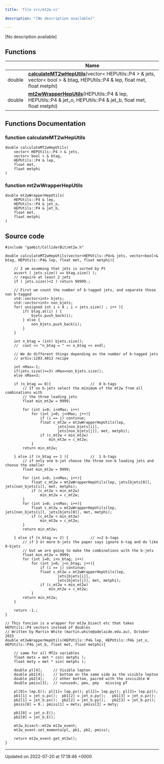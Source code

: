 ```yaml
---
title: 'file src/mt2w.cc'

description: "[No description available]"

---
```







[No description available]

## Functions

|                | Name           |
| -------------- | -------------- |
| double | **[calculateMT2wHepUtils](/documentation/code/files/mt2w_8cc/#function-calculatemt2wheputils)**(vector< HEPUtils::P4 > & jets, vector< bool > & btag, HEPUtils::P4 & lep, float met, float metphi) |
| double | **[mt2wWrapperHepUtils](/documentation/code/files/mt2w_8cc/#function-mt2wwrapperheputils)**(HEPUtils::P4 & lep, HEPUtils::P4 & jet_o, HEPUtils::P4 & jet_b, float met, float metphi) |


## Functions Documentation

### function calculateMT2wHepUtils

```
double calculateMT2wHepUtils(
    vector< HEPUtils::P4 > & jets,
    vector< bool > & btag,
    HEPUtils::P4 & lep,
    float met,
    float metphi
)
```


### function mt2wWrapperHepUtils

```
double mt2wWrapperHepUtils(
    HEPUtils::P4 & lep,
    HEPUtils::P4 & jet_o,
    HEPUtils::P4 & jet_b,
    float met,
    float metphi
)
```




## Source code

```
#include "gambit/ColliderBit/mt2w.h"

double calculateMT2wHepUtils(vector<HEPUtils::P4>& jets, vector<bool>& btag, HEPUtils::P4& lep, float met, float metphi){

    // I am asumming that jets is sorted by Pt
    assert ( jets.size() == btag.size() );
    // require at least 2 jets
    if ( jets.size()<2 ) return 99999.; 

    // First we count the number of b-tagged jets, and separate those non b-tagged
    std::vector<int> bjets;
    std::vector<int> non_bjets;
    for( unsigned int i = 0 ; i < jets.size() ; i++ ){
        if( btag.at(i) ) {
            bjets.push_back(i);
        } else {
            non_bjets.push_back(i);
        }
    }   

    int n_btag = (int) bjets.size();
    //  cout << "n_btag = " << n_btag << endl;

    // We do different things depending on the number of b-tagged jets
    // arXiv:1203.4813 recipe

    int nMax=-1;
    if(jets.size()<=3) nMax=non_bjets.size();
    else nMax=3;

    if (n_btag == 0){                  //  0 b-tags
        // If no b-jets select the minimum of the mt2w from all combinations with 
        // the three leading jets
        float min_mt2w = 9999;

        for (int i=0; i<nMax; i++)
            for (int j=0; j<nMax; j++){
                if (i == j) continue;
                float c_mt2w = mt2wWrapperHepUtils(lep, 
                        jets[non_bjets[i]],
                        jets[non_bjets[j]], met, metphi);
                if (c_mt2w < min_mt2w)
                    min_mt2w = c_mt2w;
            }
        return min_mt2w;

    } else if (n_btag == 1 ){          //  1 b-tags
        // if only one b-jet choose the three non-b leading jets and choose the smaller
        float min_mt2w = 9999;

        for (int i=0; i<nMax; i++){
            float c_mt2w = mt2wWrapperHepUtils(lep, jets[bjets[0]], jets[non_bjets[i]], met, metphi);
            if (c_mt2w < min_mt2w)
                min_mt2w = c_mt2w;
        }
        for (int i=0; i<nMax; i++){
            float c_mt2w = mt2wWrapperHepUtils(lep, jets[non_bjets[i]], jets[bjets[0]], met, metphi);
            if (c_mt2w < min_mt2w)
                min_mt2w = c_mt2w;
        }
        return min_mt2w;

    } else if (n_btag >= 2) {          // >=2 b-tags
        // if 3 or more b-jets the paper says ignore b-tag and do like 0-bjets 
        // but we are going to make the combinations with the b-jets
        float min_mt2w = 9999;
        for (int i=0; i<n_btag; i++)
            for (int j=0; j<n_btag; j++){
                if (i == j) continue;
                float c_mt2w = mt2wWrapperHepUtils(lep, 
                        jets[bjets[i]],
                        jets[bjets[j]], met, metphi);
                if (c_mt2w < min_mt2w)
                    min_mt2w = c_mt2w;
            }
        return min_mt2w;
    }

    return -1.;
}

// This funcion is a wrapper for mt2w_bisect etc that takes HEPUtils::P4 vectors instead of doubles
// Written by Martin White (martin.white@adelaide.edu.au), October 2015
double mt2wWrapperHepUtils(HEPUtils::P4& lep, HEPUtils::P4& jet_o, HEPUtils::P4& jet_b, float met, float metphi){

    // same for all MT2x variables
    float metx = met * cos( metphi );
    float mety = met * sin( metphi );

    double pl[4];     // Visible lepton
    double pb1[4];    // bottom on the same side as the visible lepton
    double pb2[4];    // other bottom, paired with the invisible W
    double pmiss[3];  // <unused>, pmx, pmy   missing pT

    pl[0]= lep.E(); pl[1]= lep.px(); pl[2]= lep.py(); pl[3]= lep.pz();
    pb1[1] = jet_o.px();  pb1[2] = jet_o.py();   pb1[3] = jet_o.pz();
    pb2[1] = jet_b.px();  pb2[2] = jet_b.py();   pb2[3] = jet_b.pz();
    pmiss[0] = 0.; pmiss[1] = metx; pmiss[2] = mety;

    pb1[0] = jet_o.E();
    pb2[0] = jet_b.E();

    mt2w_bisect::mt2w mt2w_event;
    mt2w_event.set_momenta(pl, pb1, pb2, pmiss);

    return mt2w_event.get_mt2w();
}
```


-------------------------------

Updated on 2022-07-20 at 17:18:46 +0000
